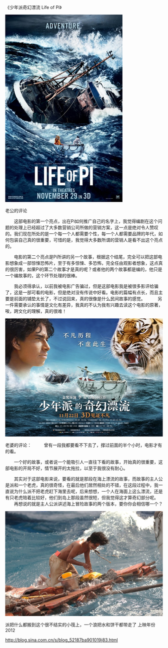 《少年派奇幻漂流 Life of Pi》

			
![](./img/52187ba9td81fd149292e&690.jpg)

老公的评论
 

　　这部电影的第一个亮点，出在Pi如何推广自己的名字上，我觉得编剧在这个问题的处理上已经超过了大多数营销公司所做的营销方案，这一点是绝对令人赞叹的。我们现在所处的是一个每一个人都需要个性，每一个人都需要品牌的年代，如何包装自己真的很重要，可惜的是，我觉得大多数所谓的营销人是看不出这个亮点的。
 

　　电影的第二个亮点是Pi所讲的另一个故事，根据这个结尾，完全可以把这部电影想象成一部惊悚恐怖片，至于有多惊悚、多恐怖，完全任由观影者想象，这点真的很厉害，如果Pi的第二个故事才是真的呢？或者他的两个故事都是编的，他只是一个编故事的，这个环节处理的很棒。
 

　　我必须得承认，以前我被电影广告骗过，但是这部电影我是被很多影评给骗了，这是一部可看的电影，但是绝对没有传说中好看。电影的篇幅有点长，而且主要是前面的铺垫太长了，不过说回来，真的很像是什么民间故事的感觉。
 
　　另一件需要承认的事情是文化有差异，我真的不认为我有兴趣去读这个电影的原著，唉，跨文化的理解，真的很难！

![](./img/52187ba9t7c032eef42d9&690.jpg)

老婆的评论：
 
　　曾有一段我都要看不下去了，撑过前面的半个小时，电影才有的看。
 

　　一个好的故事，或者说一个能吸引人一直往下看的故事，开始真的很重要，这部电影的开局不好，情节展开的太拖拉，以至于我很没有耐心。
 

　　其实对于这部电影来说，要看的就是那段在海上漂流的故事，而故事的主人公是派和一个老虎，真的很奇怪，在最后他们居然相处的不错，在这段过程中，我一直说为什么派不把老虎赶下海里去呢，后来想想，一个人在海面上这么漂流，还是有只老虎陪着比较好，他们到岛上那段虽然很短，但我觉得这才算奇幻部分呢。
 
　　再想说的就是主人公派讲述海上冒险故事的两个版本，要你你会相信哪一个？

![](./img/52187ba9t7c032f187b75&690.jpg)

派把什么都搬到这个很不结实的小筏上，一个浪把水和饼干都带走了
上映年份 2012							
		
http://blog.sina.com.cn/s/blog_52187ba901019j83.html
